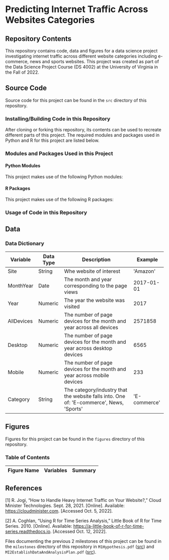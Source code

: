 # Predicting Internet Traffic Across Websites Categories

## Repository Contents

This repository contains code, data and figures for a data science project investigating internet traffic across different website categories including e-commerce, news and sports websites. This project was created as part of the Data Science Project Course (DS 4002) at the University of Virginia in the Fall of 2022.

## Source Code

Source code for this project can be found in the `src` directory of this repository.

### Installing/Building Code in this Repository

After cloning or forking this repository, its contents can be used to recreate different parts of this project. The required modules and packages used in Python and R for this project are listed below.

### Modules and Packages Used in this Project

#### Python Modules

This project makes use of the following Python modules:

#### R Packages

This project makes use of the following R packages:

### Usage of Code in this Repository

## Data

### Data Dictionary

| Variable | Data Type | Description | Example |
|----------|-----------|-------------|---------|
| Site | String | Whe website of interest | 'Amazon' |
| MonthYear | Date | The month and year corresponding to the page views | 2017-01-01 |
| Year | Numeric | The year the website was visited | 2017 |
| AllDevices | Numeric | The number of page devices for the month and year across all devices | 2571858 |
| Desktop | Numeric | The number of page devices for the month and year across desktop devices | 6565 |
| Mobile | Numeric | The number of page devices for the month and year across mobile devices | 233 |
| Category | String | The category/industry that the website falls into. One of: 'E-commerce', News, 'Sports' | 'E-commerce'

## Figures

Figures for this project can be found in the `figures` directory of this repository.

### Table of Contents

| Figure Name | Variables | Summary |
|-------------|-----------|---------|

## References

[1] R. Jogi, “How to Handle Heavy Internet Traffic on Your Website?,” Cloud Minister Technologies. Sept. 28, 2021. [Online]. Available: https://cloudminister.com. [Accessed Oct. 5, 2022].

[2] A. Coghlan, “Using R for Time Series Analysis,” Little Book of R for Time Series. 2010. [Online]. Available: https://a-little-book-of-r-for-time-series.readthedocs.io. [Accessed Oct. 12, 2022].

Files documenting the previous 2 milestones of this project can be found in the `milestones` directory of this repository in `M1Hypothesis.pdf` ([src](milestones/MI1Hypothesis.pdf)) and `MI2EstablishDataAndAnalysisPlan.pdf` ([src](milestones/MI2EstablishDataAndAnalysisPlan.pdf)).
